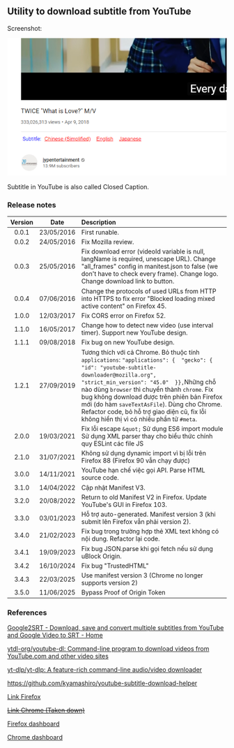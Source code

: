 ## Utility to download subtitle from YouTube

Screenshot:

![img](images/screenshot%2020190927.png)

Subtitle in YouTube is also called Closed Caption.

### Release notes

| Version |    Date    | Description                                                  |
| :-----: | :--------: | :----------------------------------------------------------- |
|  0.0.1  | 23/05/2016 | First runable.                                               |
|  0.0.2  | 24/05/2016 | Fix Mozilla review.                                          |
|  0.0.3  | 25/05/2016 | Fix download error (videoId variable is null, langName is required, unescape URL). Change "all_frames" config in manitest.json to false (we don't have to check every frame). Change logo. Change download link to button. |
|  0.0.4  | 07/06/2016 | Change the protocols of used URLs from HTTP into HTTPS to fix error "Blocked loading mixed active content" on Firefox 45. |
|  1.0.0  | 12/03/2017 | Fix CORS error on Firefox 52.                                |
|  1.1.0  | 16/05/2017 | Change how to detect new video (use interval timer). Support new YouTube design. |
|  1.1.1  | 09/08/2018 | Fix bug on new YouTube design.                               |
|  1.2.1  | 27/09/2019 | Tương thích với cả Chrome. Bỏ thuộc tính `applications`: `"applications": {  "gecko": {    "id": "youtube-subtitle-downloader@mozilla.org",    "strict_min_version": "45.0"  }},`Những chỗ nào dùng `browser` thì chuyển thành `chrome`. Fix bug không download được trên phiên bản Firefox mới (do hàm `saveTextAsFile`). Dùng cho Chrome. Refactor code, bỏ hỗ trợ giao diện cũ, fix lỗi không hiển thị vì có nhiều phần tử `#meta`. |
|  2.0.0  | 19/03/2021 | Fix lỗi escape `&quot;` Sử dụng ES6 import module Sử dụng XML parser thay cho biểu thức chính quy ESLint các file JS |
|  2.1.0  | 31/07/2021 | Không sử dụng dynamic import vì bị lỗi trên Firefox 88 (Firefox 90 vẫn chạy được) |
|  3.0.0  | 14/11/2021 | YouTube hạn chế việc gọi API. Parse HTML source code.        |
|  3.1.0  | 14/04/2022 | Cập nhật Manifest V3.                                        |
|  3.2.0  | 20/08/2022 | Return to old Manifest V2 in Firefox. Update YouTube's GUI in Firefox 103. |
|  3.3.0  | 03/01/2023 | Hỗ trợ auto-generated. Manifest version 3 (khi submit lên Firefox vẫn phải version 2). |
|  3.4.0  | 21/02/2023 | Fix bug trong trường hợp thẻ XML text không có nội dung. Refactor lại code. |
|  3.4.1  | 19/09/2023 | Fix bug JSON.parse khi gọi fetch nếu sử dụng uBlock Origin.  |
|  3.4.2  | 16/10/2024 | Fix bug "TrustedHTML"                                        |
|  3.4.3  | 22/03/2025 | Use manifest version 3 (Chrome no longer supports version 2) |
|  3.5.0  | 11/06/2025 | Bypass Proof of Origin Token                                 |

### References

[Google2SRT - Download, save and convert multiple subtitles from YouTube and Google Video to SRT - Home](https://google2srt.sourceforge.io/en/)

[ytdl-org/youtube-dl: Command-line program to download videos from YouTube.com and other video sites](https://github.com/ytdl-org/youtube-dl)

[yt-dlp/yt-dlp: A feature-rich command-line audio/video downloader](https://github.com/yt-dlp/yt-dlp)

https://github.com/kyamashiro/youtube-subtitle-download-helper

[Link Firefox](https://addons.mozilla.org/en-US/firefox/addon/youtube-subtitle-downloader/)

[~~Link Chrome (Taken down)~~](https://chrome.google.com/webstore/detail/youtube-subtitle-download/falajjjalaffofcbkhgdemihkpllibom)

[Firefox dashboard](https://addons.mozilla.org/en-US/developers/addons)

[Chrome dashboard](https://chrome.google.com/webstore/developer/dashboard)